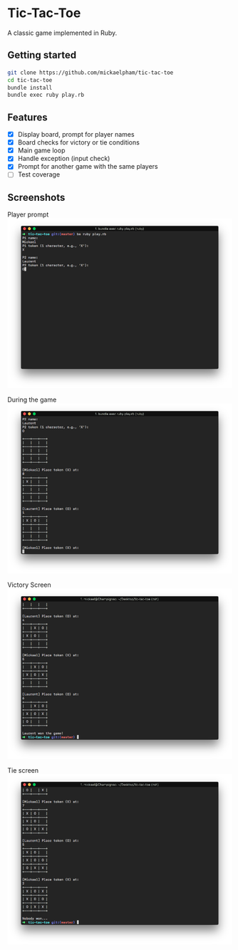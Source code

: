 # Tic-Tac-Toe

A classic game implemented in Ruby.

## Getting started

```sh
git clone https://github.com/mickaelpham/tic-tac-toe
cd tic-tac-toe
bundle install
bundle exec ruby play.rb
```

## Features

- [x] Display board, prompt for player names
- [x] Board checks for victory or tie conditions
- [x] Main game loop
- [x] Handle exception (input check)
- [x] Prompt for another game with the same players
- [ ] Test coverage

## Screenshots

Player prompt
![player-prompt](/img/01-player-prompt.png?raw=true "Player prompt")

During the game
![during-the-game](/img/02-during-the-game.png?raw=true "During the game")

Victory Screen
![victory](/img/03-victory.png?raw=true "Victory screen")

Tie screen
![tie-screen](/img/04-tie-screen.png?raw=true "Tie screen")
